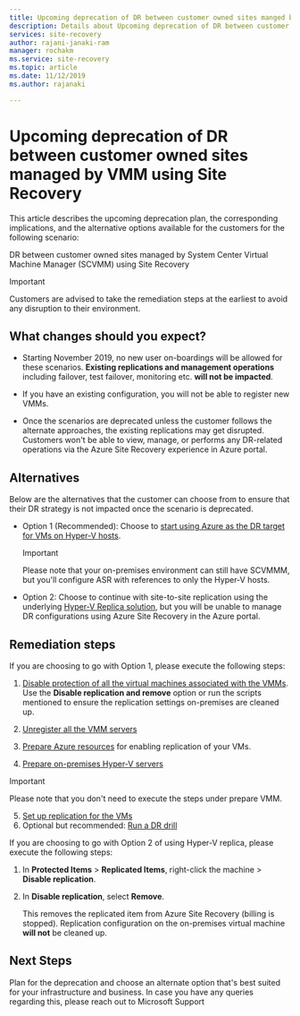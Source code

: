 ```yaml
---
title: Upcoming deprecation of DR between customer owned sites manged by SCVMM using Azure Site Recovery| Microsoft Docs
description: Details about Upcoming deprecation of DR between customer owned sites using Hyper-V and between sites managed by SCVMM to Azure and alternate options
services: site-recovery
author: rajani-janaki-ram 
manager: rochakm
ms.service: site-recovery
ms.topic: article
ms.date: 11/12/2019
ms.author: rajanaki  

---
```

# Upcoming deprecation of DR between customer owned sites managed by VMM using Site Recovery

This article describes the upcoming deprecation plan, the corresponding implications,  and the alternative options available for the customers for the following scenario:

DR between customer owned sites managed by System Center Virtual Machine Manager (SCVMM) using Site Recovery

> [!IMPORTANT]
> Customers are advised to take the remediation steps at the earliest to avoid any disruption to their environment. 

## What changes should you expect?

- Starting November 2019, no new user on-boardings will be allowed for these scenarios. **Existing replications and management operations** including failover, test failover, monitoring etc. **will not be impacted**.

- If you have an existing configuration, you will not be able to register new VMMs.

- Once the scenarios are deprecated unless the customer follows the alternate approaches, the existing replications may get disrupted. Customers won't be able to view, manage, or performs any DR-related operations via the Azure Site Recovery experience in Azure portal.
 
## Alternatives 

Below are the alternatives that the customer can choose from to ensure that their DR strategy is not impacted once the scenario is deprecated. 

- Option 1 (Recommended): Choose to [start using Azure as the DR target for VMs on Hyper-V hosts](hyper-v-azure-tutorial.md).

    > [!IMPORTANT]
    > Please note that your on-premises environment can still have SCVMMM, but you'll configure ASR with references to only the Hyper-V hosts.

- Option 2: Choose to continue with site-to-site replication  using the underlying [Hyper-V Replica solution](https://docs.microsoft.com/windows-server/virtualization/hyper-v/manage/set-up-hyper-v-replica), but you will be unable to manage DR configurations using Azure Site Recovery in the Azure portal. 


## Remediation steps

If you are choosing to go with Option 1, please execute the following steps:

1. [Disable protection of all the virtual machines associated with the VMMs](site-recovery-manage-registration-and-protection.md#disable-protection-for-a-hyper-v-virtual-machine-replicating-to-secondary-vmm-server-using-the-system-center-vmm-to-vmm-scenario). Use the **Disable replication and remove** option or run the scripts mentioned to ensure the replication settings on-premises are cleaned up. 

2. [Unregister all the VMM servers](site-recovery-manage-registration-and-protection.md#unregister-a-vmm-server)

3. [Prepare Azure resources](tutorial-prepare-azure-for-hyperv.md) for enabling replication of your VMs.
4. [Prepare on-premises Hyper-V servers](hyper-v-prepare-on-premises-tutorial.md)

> [!IMPORTANT]
> Please note that you don't need to execute the steps under  prepare VMM.

5. [Set up replication for the VMs](hyper-v-azure-tutorial.md)
6. Optional but recommended: [Run a DR drill](tutorial-dr-drill-azure.md)

If you are choosing to go with Option 2 of using Hyper-V replica, please execute the following steps:

1. In **Protected Items** > **Replicated Items**, right-click the machine > **Disable replication**.
2. In **Disable replication**, select **Remove**.

    This removes the replicated item from Azure Site Recovery (billing is stopped). Replication configuration on the on-premises virtual machine **will not** be cleaned up. 

## Next Steps
Plan for the deprecation and choose an alternate option that's best suited for your infrastructure and business. In case you have any queries regarding this, please reach out to Microsoft Support

